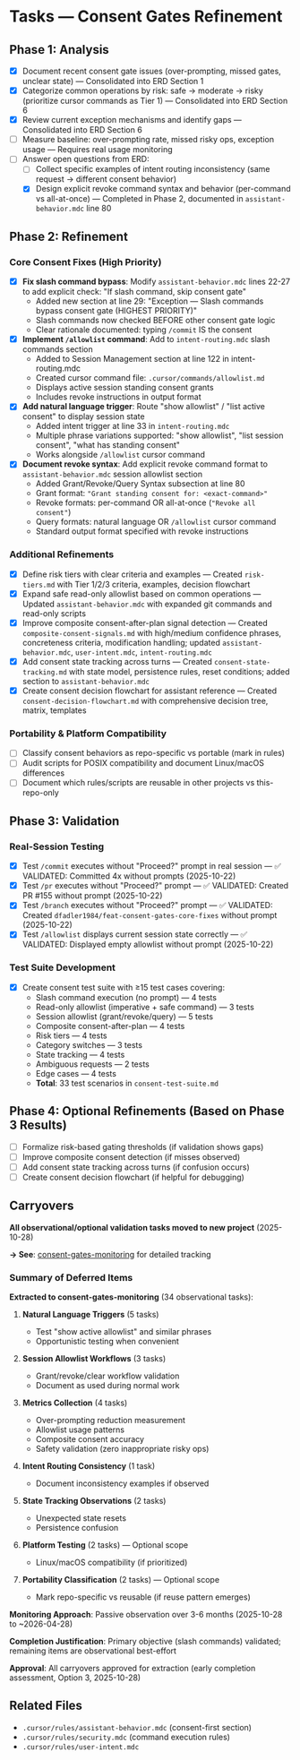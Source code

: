# Tasks — Consent Gates Refinement

## Phase 1: Analysis

- [x] Document recent consent gate issues (over-prompting, missed gates, unclear state) — Consolidated into ERD Section 1
- [x] Categorize common operations by risk: safe → moderate → risky (prioritize cursor commands as Tier 1) — Consolidated into ERD Section 6
- [x] Review current exception mechanisms and identify gaps — Consolidated into ERD Section 6
- [ ] Measure baseline: over-prompting rate, missed risky ops, exception usage — Requires real usage monitoring
- [ ] Answer open questions from ERD:
  - [ ] Collect specific examples of intent routing inconsistency (same request → different consent behavior)
  - [x] Design explicit revoke command syntax and behavior (per-command vs all-at-once) — Completed in Phase 2, documented in `assistant-behavior.mdc` line 80

## Phase 2: Refinement

### Core Consent Fixes (High Priority)

- [x] **Fix slash command bypass**: Modify `assistant-behavior.mdc` lines 22-27 to add explicit check: "If slash command, skip consent gate"
  - Added new section at line 29: "Exception — Slash commands bypass consent gate (HIGHEST PRIORITY)"
  - Slash commands now checked BEFORE other consent gate logic
  - Clear rationale documented: typing `/commit` IS the consent
- [x] **Implement `/allowlist` command**: Add to `intent-routing.mdc` slash commands section
  - Added to Session Management section at line 122 in intent-routing.mdc
  - Created cursor command file: `.cursor/commands/allowlist.md`
  - Displays active session standing consent grants
  - Includes revoke instructions in output format
- [x] **Add natural language trigger**: Route "show allowlist" / "list active consent" to display session state
  - Added intent trigger at line 33 in `intent-routing.mdc`
  - Multiple phrase variations supported: "show allowlist", "list session consent", "what has standing consent"
  - Works alongside `/allowlist` cursor command
- [x] **Document revoke syntax**: Add explicit revoke command format to `assistant-behavior.mdc` session allowlist section
  - Added Grant/Revoke/Query Syntax subsection at line 80
  - Grant format: `"Grant standing consent for: <exact-command>"`
  - Revoke formats: per-command OR all-at-once (`"Revoke all consent"`)
  - Query formats: natural language OR `/allowlist` cursor command
  - Standard output format specified with revoke instructions

### Additional Refinements

- [x] Define risk tiers with clear criteria and examples — Created `risk-tiers.md` with Tier 1/2/3 criteria, examples, decision flowchart
- [x] Expand safe read-only allowlist based on common operations — Updated `assistant-behavior.mdc` with expanded git commands and read-only scripts
- [x] Improve composite consent-after-plan signal detection — Created `composite-consent-signals.md` with high/medium confidence phrases, concreteness criteria, modification handling; updated `assistant-behavior.mdc`, `user-intent.mdc`, `intent-routing.mdc`
- [x] Add consent state tracking across turns — Created `consent-state-tracking.md` with state model, persistence rules, reset conditions; added section to `assistant-behavior.mdc`
- [x] Create consent decision flowchart for assistant reference — Created `consent-decision-flowchart.md` with comprehensive decision tree, matrix, templates

### Portability & Platform Compatibility

- [ ] Classify consent behaviors as repo-specific vs portable (mark in rules)
- [ ] Audit scripts for POSIX compatibility and document Linux/macOS differences
- [ ] Document which rules/scripts are reusable in other projects vs this-repo-only

## Phase 3: Validation

### Real-Session Testing

- [x] Test `/commit` executes without "Proceed?" prompt in real session — ✅ VALIDATED: Committed 4x without prompts (2025-10-22)
- [x] Test `/pr` executes without "Proceed?" prompt — ✅ VALIDATED: Created PR #155 without prompt (2025-10-22)
- [x] Test `/branch` executes without "Proceed?" prompt — ✅ VALIDATED: Created `dfadler1984/feat-consent-gates-core-fixes` without prompt (2025-10-22)
- [x] Test `/allowlist` displays current session state correctly — ✅ VALIDATED: Displayed empty allowlist without prompt (2025-10-22)

### Test Suite Development

- [x] Create consent test suite with ≥15 test cases covering:
  - Slash command execution (no prompt) — 4 tests
  - Read-only allowlist (imperative + safe command) — 3 tests
  - Session allowlist (grant/revoke/query) — 5 tests
  - Composite consent-after-plan — 4 tests
  - Risk tiers — 4 tests
  - Category switches — 3 tests
  - State tracking — 4 tests
  - Ambiguous requests — 2 tests
  - Edge cases — 4 tests
  - **Total**: 33 test scenarios in `consent-test-suite.md`

## Phase 4: Optional Refinements (Based on Phase 3 Results)

- [ ] Formalize risk-based gating thresholds (if validation shows gaps)
- [ ] Improve composite consent detection (if misses observed)
- [ ] Add consent state tracking across turns (if confusion occurs)
- [ ] Create consent decision flowchart (if helpful for debugging)

## Carryovers

**All observational/optional validation tasks moved to new project** (2025-10-28)

**→ See**: [consent-gates-monitoring](../consent-gates-monitoring/) for detailed tracking

### Summary of Deferred Items

**Extracted to consent-gates-monitoring** (34 observational tasks):

1. **Natural Language Triggers** (5 tasks)

   - Test "show active allowlist" and similar phrases
   - Opportunistic testing when convenient

2. **Session Allowlist Workflows** (3 tasks)

   - Grant/revoke/clear workflow validation
   - Document as used during normal work

3. **Metrics Collection** (4 tasks)

   - Over-prompting reduction measurement
   - Allowlist usage patterns
   - Composite consent accuracy
   - Safety validation (zero inappropriate risky ops)

4. **Intent Routing Consistency** (1 task)

   - Document inconsistency examples if observed

5. **State Tracking Observations** (2 tasks)

   - Unexpected state resets
   - Persistence confusion

6. **Platform Testing** (2 tasks) — Optional scope

   - Linux/macOS compatibility (if prioritized)

7. **Portability Classification** (2 tasks) — Optional scope
   - Mark repo-specific vs reusable (if reuse pattern emerges)

**Monitoring Approach**: Passive observation over 3-6 months (2025-10-28 to ~2026-04-28)

**Completion Justification**: Primary objective (slash commands) validated; remaining items are observational best-effort

**Approval**: All carryovers approved for extraction (early completion assessment, Option 3, 2025-10-28)

## Related Files

- `.cursor/rules/assistant-behavior.mdc` (consent-first section)
- `.cursor/rules/security.mdc` (command execution rules)
- `.cursor/rules/user-intent.mdc`
